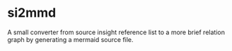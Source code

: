 # si2mmd

A small converter from source insight reference list to a more brief relation graph by generating a mermaid source file.
